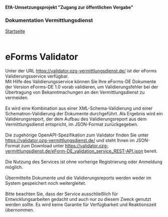 **EfA-Umsetzungsprojekt "Zugang zur öffentlichen Vergabe"**
### Dokumentation Vermittlungsdienst
[Startseite](Readme.md)
<br><br>

# eForms Validator

Unter der URL https://validator.ozg-vermittlungsdienst.de/ ist der eForms Validierungsservice verfügbar.<br>
Mit Hilfe des Validierungsservice können Sie Ihre eForms-DE Dokumente der Version eForms-DE 1.0 vorab validieren, um Validierungsfehler bei der Übertragung von Bekanntmachungen an den Vermittlungsdienst zu vermeiden.
<br><br>
Es wird eine Kombination aus einer XML-Schema-Validierung und einer Schematron-Validierung der Dokumente durchgeführt. Als Ergebnis wird ein Validierungsreport, der dem Aufbau des Validierungsreport aus dem Vermittlungsdienst entspricht, im JSON-Format zurückgegeben.
<br><br>
Die zugehörige OpenAPI-Spezifikation zum Validator finden Sie unter https://validator.ozg-vermittlungsdienst.de/ und steht Ihnen im JSON-Format zum Download unter https://validator.ozg-vermittlungsdienst.de/eForm-DE_validation_service_REST-API.json bereit.
<br><br>
Die Nutzung des Services ist ohne vorherige Registrierung oder Anmeldung möglich.
<br><br>
Übermittelte Dokumente und die Validierungsreports werden weder im System gespeichert noch weitergleitet.
<br><br>
Bitte beachten Sie, dass der Service ausschließlich für Entwicklungsarbeiten gedacht und auch nur zu diesem Zweck genutzt werden sollte. Es wird keine Garantie für Verfügbarkeit und Reaktionszeit übernommen.